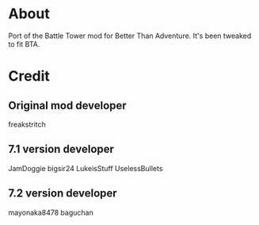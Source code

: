 # About
Port of the Battle Tower mod for Better Than Adventure.
It's been tweaked to fit BTA.
# Credit
## Original mod developer
freakstritch
## 7.1 version developer
JamDoggie
bigsir24
LukeisStuff
UselessBullets
## 7.2 version developer
mayonaka8478
baguchan
